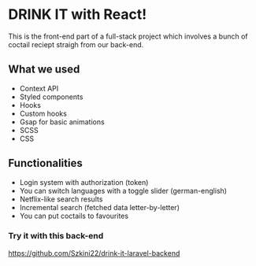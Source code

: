 #   DRINK IT with React!

This is the front-end part of a full-stack project which involves a bunch of coctail reciept straigh from our back-end.

## What we used

 - Context API
 - Styled components
 - Hooks
 - Custom hooks
 - Gsap for basic animations
 - SCSS
 - CSS

## Functionalities

 - Login system with authorization (token)
 - You can switch languages with a toggle slider (german-english)
 - Netflix-like search results
 - Incremental search (fetched data letter-by-letter)
 - You can put coctails to favourites

### Try it with this back-end
https://github.com/Szkini22/drink-it-laravel-backend
